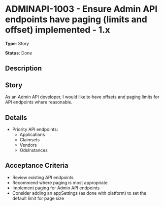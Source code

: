 # ADMINAPI-1003 - Ensure Admin API endpoints have paging (limits and offset) implemented - 1.x

**Type**: Story

**Status**: Done

## Description
Story
-----


As an Admin API developer, I would like to have offsets and paging limits for API endpoints where reasonable.


Details
-------


* Priority API endpoints:
	+ Applications
	+ Claimsets
	+ Vendors
	+ OdsInstances


Acceptance Criteria
-------------------


* Review existing API endpoints
* Recommend where paging is most appropriate
* Implement paging for Admin API endpoints
* Consider adding an appSettings (as done with platform) to set the default limit for page size


 



